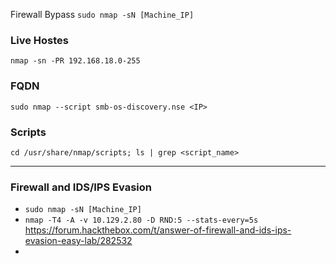Firewall Bypass ```sudo nmap -sN [Machine_IP]```


### Live Hostes
```nmap -sn -PR 192.168.18.0-255```

### FQDN
```sudo nmap --script smb-os-discovery.nse <IP>```


### Scripts
```cd /usr/share/nmap/scripts; ls | grep <script_name>```


---------------------
### Firewall and IDS/IPS Evasion

- ```sudo nmap -sN [Machine_IP]```
- ```nmap -T4 -A -v 10.129.2.80 -D RND:5 --stats-every=5s``` https://forum.hackthebox.com/t/answer-of-firewall-and-ids-ips-evasion-easy-lab/282532
- 
